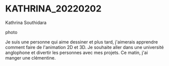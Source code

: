 # KATHRINA_20220202

Kathrina Southidara

photo

Je suis une personne qui aime dessiner et plus tard, j'aimerais apprendre comment faire de l'animation 2D et 3D.
Je souhaite aller dans une université anglophone et divertir les personnes avec mes projets.
Ce matin, j'ai manger une clémentine.
